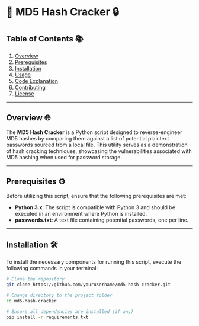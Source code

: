 # 📜 **MD5 Hash Cracker** 🔒

## **Table of Contents** 📚
1. [Overview](#Overview)
2. [Prerequisites](#prerequisites)
3. [Installation](#installation)
4. [Usage](#usage)
5. [Code Explanation](#code-explanation)
6. [Contributing](#contributing)
7. [License](#license)

---

## Overview 🌐
The **MD5 Hash Cracker** is a Python script designed to reverse-engineer MD5 hashes by comparing them against a list of potential plaintext passwords sourced from a local file. This utility serves as a demonstration of hash cracking techniques, showcasing the vulnerabilities associated with MD5 hashing when used for password storage.

---

## Prerequisites ⚙️
Before utilizing this script, ensure that the following prerequisites are met:

- **Python 3.x**: The script is compatible with Python 3 and should be executed in an environment where Python is installed.
- **passwords.txt**: A text file containing potential passwords, one per line.

---

## Installation 🛠️
To install the necessary components for running this script, execute the following commands in your terminal:

```bash
# Clone the repository
git clone https://github.com/yourusername/md5-hash-cracker.git

# Change directory to the project folder
cd md5-hash-cracker

# Ensure all dependencies are installed (if any)
pip install -r requirements.txt
